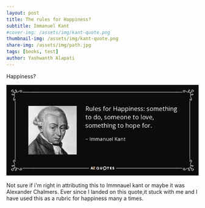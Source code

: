 ```yaml
---
layout: post
title: The rules for Happiness?
subtitle: Immanuel Kant
#cover-img: /assets/img/kant-quote.png
thumbnail-img: /assets/img/kant-quote.png
share-img: /assets/img/path.jpg
tags: [books, test]
author: Yashwanth Alapati
---
```


Happiness?

![Quote](/assets/img/kant-quote.png)

Not sure if i'm right in attributing this to Immnauel kant or maybe it was Alexander Chalmers. Ever since I landed on this quote,it stuck with me and I have used this as a rubric for happiness many a times.





